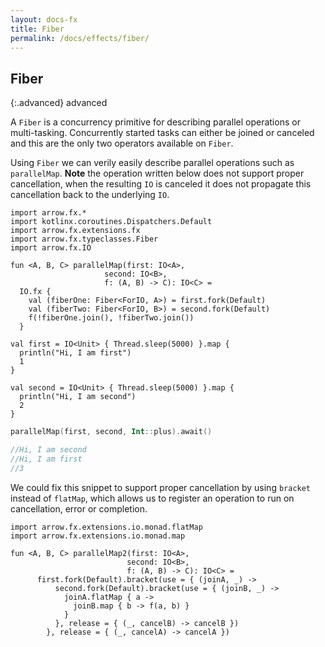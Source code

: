```yaml
---
layout: docs-fx
title: Fiber
permalink: /docs/effects/fiber/
---
```


## Fiber

{:.advanced}
advanced

A `Fiber` is a concurrency primitive for describing parallel operations or multi-tasking.
Concurrently started tasks can either be joined or canceled and this are the only two operators available on `Fiber`.

Using `Fiber` we can verily easily describe parallel operations such as `parallelMap`.
**Note** the operation written below does not support proper cancellation,
when the resulting `IO` is canceled it does not propagate this cancellation back to the underlying `IO`.

```kotlin:ank
import arrow.fx.*
import kotlinx.coroutines.Dispatchers.Default
import arrow.fx.extensions.fx
import arrow.fx.typeclasses.Fiber
import arrow.fx.IO

fun <A, B, C> parallelMap(first: IO<A>,
                     second: IO<B>,
                     f: (A, B) -> C): IO<C> =
  IO.fx {
    val (fiberOne: Fiber<ForIO, A>) = first.fork(Default)
    val (fiberTwo: Fiber<ForIO, B>) = second.fork(Default)
    f(!fiberOne.join(), !fiberTwo.join())
  }

val first = IO<Unit> { Thread.sleep(5000) }.map {
  println("Hi, I am first")
  1
}

val second = IO<Unit> { Thread.sleep(5000) }.map {
  println("Hi, I am second")
  2
}
```

```kotlin
parallelMap(first, second, Int::plus).await()

//Hi, I am second
//Hi, I am first
//3
```

We could fix this snippet to support proper cancellation by using `bracket` instead of `flatMap`,
which allows us to register an operation to run on cancellation, error or completion.

```kotlin:ank
import arrow.fx.extensions.io.monad.flatMap
import arrow.fx.extensions.io.monad.map

fun <A, B, C> parallelMap2(first: IO<A>,
                          second: IO<B>,
                          f: (A, B) -> C): IO<C> =
      first.fork(Default).bracket(use = { (joinA, _) ->
          second.fork(Default).bracket(use = { (joinB, _) ->
            joinA.flatMap { a ->
              joinB.map { b -> f(a, b) }
            }
          }, release = { (_, cancelB) -> cancelB })
        }, release = { (_, cancelA) -> cancelA })
```


